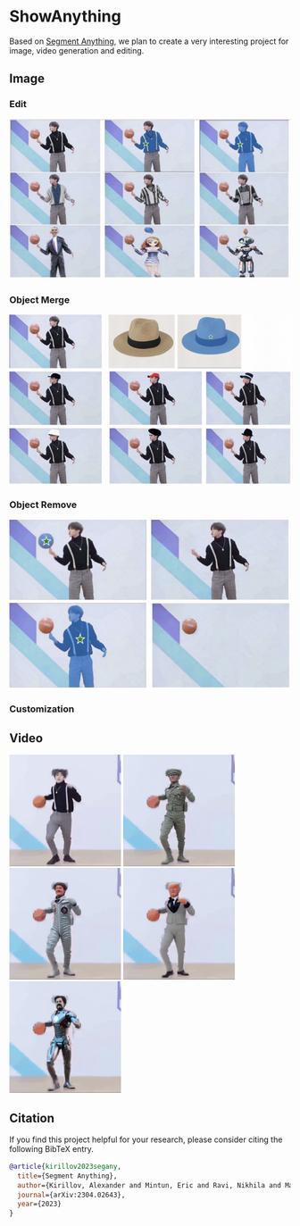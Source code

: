 # ShowAnything
Based on [Segment Anything](https://github.com/facebookresearch/segment-anything), we plan to create a very interesting project for image, video generation and editing.

## Image

### Edit
![](./assets/fig1.jpg)

### Object Merge
![](./assets/fig2.jpg)

### Object Remove
![](./assets/fig3.jpg)

### Customization


## Video
<img src="./assets/video/original.gif" width="200"/>  <img src="./assets/video/A soldier is dancing_crop.gif" width="200"/> <img src="./assets/video/A spaceman is dancing_crop.gif" width="200"/> <img src="./assets/video/Donald Trump is dancing_crop.gif" width="200"/> <img src="./assets/video/Iron Man is dancing_crop.gif" width="200"/>




## Citation
If you find this project helpful for your research, please consider citing the following BibTeX entry.
```BibTex
@article{kirillov2023segany,
  title={Segment Anything}, 
  author={Kirillov, Alexander and Mintun, Eric and Ravi, Nikhila and Mao, Hanzi and Rolland, Chloe and Gustafson, Laura and Xiao, Tete and Whitehead, Spencer and Berg, Alexander C. and Lo, Wan-Yen and Doll{\'a}r, Piotr and Girshick, Ross},
  journal={arXiv:2304.02643},
  year={2023}
}

```